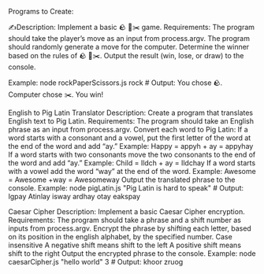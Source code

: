 Programs to Create:

✍️Description: 
Implement a basic 🪨 📰✂️ game.
Requirements:
The program should take the player’s move as an input from process.argv.
The program should randomly generate a move for the computer.
Determine the winner based on the rules of 🪨 📰✂️.
Output the result (win, lose, or draw) to the console.

Example: node rockPaperScissors.js rock # Output: You chose 🪨. Computer chose ✂️. You win!

English to Pig Latin Translator 
Description: Create a program that translates English text to Pig Latin.
Requirements:
The program should take an English phrase as an input from process.argv.
Convert each word to Pig Latin:
If a word starts with a consonant and a vowel, put the first letter of the word at the end of the word and add “ay.”
Example: Happy = appyh + ay = appyhay
If a word starts with two consonants move the two consonants to the end of the word and add “ay.”
Example: Child = Ildch + ay = Ildchay
If a word starts with a vowel add the word “way” at the end of the word.
Example: Awesome = Awesome +way = Awesomeway
Output the translated phrase to the console.
Example: node pigLatin.js "Pig Latin is hard to speak" # Output: Igpay Atinlay isway ardhay otay eakspay

Caesar Cipher
Description: Implement a basic Caesar Cipher encryption.
Requirements:
The program should take a phrase and a shift number as inputs from process.argv.
Encrypt the phrase by shifting each letter, based on its position in the english alphabet, by the specified number.
Case insensitive
A negative shift means shift to the left
A positive shift means shift to the right
Output the encrypted phrase to the console.
Example: node caesarCipher.js "hello world" 3 # Output: khoor zruog
